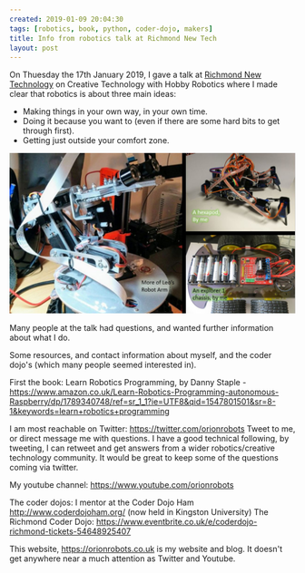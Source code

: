 ```yaml
---
created: 2019-01-09 20:04:30
tags: [robotics, book, python, coder-dojo, makers]
title: Info from robotics talk at Richmond New Tech
layout: post
---
```

On Thuesday the 17th January 2019, I gave a talk at [Richmond New Technology](https://www.meetup.com/Richmond-New-Technology-Meetup/) on Creative Technology with Hobby Robotics where I made clear that robotics is about three main ideas:
* Making things in your own way, in your own time.
* Doing it because you want to (even if there are some hard bits to get through first).
* Getting just outside your comfort zone.

![](/galleries/frame_from_talk.JPG)

Many people at the talk had questions, and wanted further information about what I do.  

Some resources, and contact information about myself, and the coder dojo's (which many people seemed interested in).

First the book: Learn Robotics Programming, by Danny Staple - https://www.amazon.co.uk/Learn-Robotics-Programming-autonomous-Raspberry/dp/1789340748/ref=sr_1_1?ie=UTF8&qid=1547801501&sr=8-1&keywords=learn+robotics+programming

I am most reachable on Twitter: https://twitter.com/orionrobots
Tweet to me, or direct message me with questions. I have a good technical following, by tweeting, I can retweet and get answers from a wider robotics/creative technology community. It would be great to keep some of the questions coming via twitter.

My youtube channel: https://www.youtube.com/orionrobots

The coder dojos:
I mentor at the Coder Dojo Ham http://www.coderdojoham.org/ (now held in Kingston University)
The Richmond Coder Dojo: https://www.eventbrite.co.uk/e/coderdojo-richmond-tickets-54648925407

This website, https://orionrobots.co.uk is my website and blog. It doesn't get anywhere near a much attention as Twitter and Youtube.
